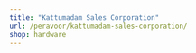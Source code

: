 ```yaml
---
title: "Kattumadam Sales Corporation"
url: /peravoor/kattumadam-sales-corporation/
shop: hardware
---
```

